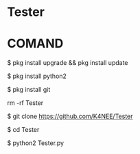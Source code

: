 # Tester
# COMAND #
$ pkg install upgrade && pkg install update

$ pkg install python2

$ pkg install git

rm -rf Tester

$ git clone https://github.com/K4NEE/Tester

$ cd Tester

$ python2 Tester.py
